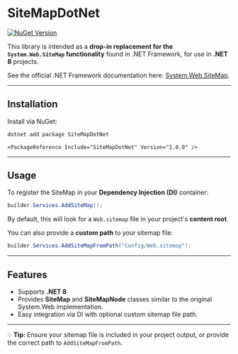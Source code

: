 # SiteMapDotNet
[![NuGet Version](https://img.shields.io/nuget/v/SiteMapDotNet.svg?style=flat-square)](https://www.nuget.org/packages/SiteMapDotNet/)

This library is intended as a **drop-in replacement for the `System.Web.SiteMap` functionality** found in .NET Framework, for use in **.NET 8** projects.

See the official .NET Framework documentation here: [System.Web.SiteMap](https://learn.microsoft.com/en-us/dotnet/api/system.web.sitemap?view=netframework-4.8.1).

---

## Installation

Install via NuGet:

```bash
dotnet add package SiteMapDotNet
```

```package reference
<PackageReference Include="SiteMapDotNet" Version="1.0.0" />
```
---

## Usage

To register the SiteMap in your **Dependency Injection (DI)** container:

```csharp
builder.Services.AddSiteMap();
```

By default, this will look for a `Web.sitemap` file in your project's **content root**.

You can also provide a **custom path** to your sitemap file:

```csharp
builder.Services.AddSiteMapFromPath("Config/Web.sitemap");
```

---

## Features

* Supports **.NET 8**
* Provides **SiteMap** and **SiteMapNode** classes similar to the original System.Web implementation.
* Easy integration via DI with optional custom sitemap file path.

---


💡 **Tip:** Ensure your sitemap file is included in your project output, or provide the correct path to `AddSiteMapFromPath`.
